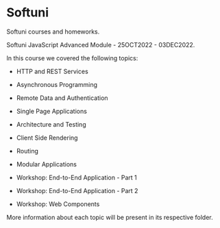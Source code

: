 # Softuni

Softuni courses and homeworks.

Softuni JavaScript Advanced Module - 25OCT2022 - 03DEC2022.

In this course we covered the following topics:

- HTTP and REST Services

- Asynchronous Programming

- Remote Data and Authentication

- Single Page Applications

- Architecture and Testing

- Client Side Rendering

- Routing

- Modular Applications

- Workshop: End-to-End Application - Part 1

- Workshop: End-to-End Application - Part 2

- Workshop: Web Components

More information about each topic will be present in its respective folder.